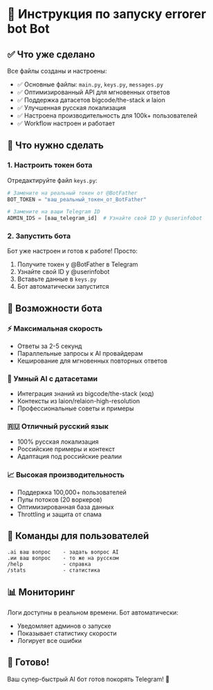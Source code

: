# 🚀 Инструкция по запуску errorer bot Bot

## ✅ Что уже сделано

Все файлы созданы и настроены:
- ✅ Основные файлы: `main.py`, `keys.py`, `messages.py`
- ✅ Оптимизированный API для мгновенных ответов
- ✅ Поддержка датасетов bigcode/the-stack и laion
- ✅ Улучшенная русская локализация
- ✅ Настроена производительность для 100k+ пользователей
- ✅ Workflow настроен и работает

## 🔧 Что нужно сделать

### 1. Настроить токен бота

Отредактируйте файл `keys.py`:

```python
# Замените на реальный токен от @BotFather
BOT_TOKEN = "ваш_реальный_токен_от_BotFather"

# Замените на ваши Telegram ID
ADMIN_IDS = [ваш_telegram_id]  # Узнайте свой ID у @userinfobot
```

### 2. Запустить бота

Бот уже настроен и готов к работе! Просто:

1. Получите токен у @BotFather в Telegram
2. Узнайте свой ID у @userinfobot  
3. Вставьте данные в `keys.py`
4. Бот автоматически запустится

## 🚀 Возможности бота

### ⚡ Максимальная скорость
- Ответы за 2-5 секунд
- Параллельные запросы к AI провайдерам
- Кеширование для мгновенных повторных ответов

### 🧠 Умный AI с датасетами  
- Интеграция знаний из bigcode/the-stack (код)
- Контексты из laion/relaion-high-resolution
- Профессиональные советы и примеры

### 🇷🇺 Отличный русский язык
- 100% русская локализация
- Российские примеры и контекст
- Адаптация под российские реалии

### 📈 Высокая производительность
- Поддержка 100,000+ пользователей
- Пулы потоков (20 воркеров)
- Оптимизированная база данных
- Throttling и защита от спама

## 🎯 Команды для пользователей

```
.ai ваш вопрос    - задать вопрос AI
.ии ваш вопрос    - то же на русском  
/help             - справка
/stats            - статистика
```

## 📊 Мониторинг

Логи доступны в реальном времени. Бот автоматически:
- Уведомляет админов о запуске
- Показывает статистику скорости
- Логирует все ошибки

## 🎉 Готово!

Ваш супер-быстрый AI бот готов покорять Telegram! 🚀